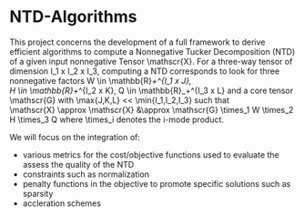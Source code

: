 # NTD-Algorithms
This project concerns the development of a full framework to derive efficient algorithms to compute a Nonnegative Tucker Decomposition (NTD) of a given
input nonnegative Tensor \mathscr{X}. For a three-way tensor of dimension I_1 x I_2 x I_3, computing a NTD corresponds to look for three nonnegative factors W \in \mathbb{R}_+^{I_1 x J},  
H \in \mathbb{R}_+^{I_2 x K}, Q \in \mathbb{R}_+^{I_3 x L} and a core tensor \mathscr{G} with \max{J,K,L} << \min{I_1,I_2,I_3} such that  
\mathscr{X} \approx \mathscr{X} &\approx \mathscr{G} \times_1 W \times_2 H \times_3 Q
where \times_i denotes the i-mode product.

We will focus on the integration of:
  - various metrics for the cost/objective functions used to evaluate the assess the quality of the NTD
  - constraints such as normalization
  - penalty functions in the objective to promote specific solutions such as sparsity
  - accleration schemes
  
 
